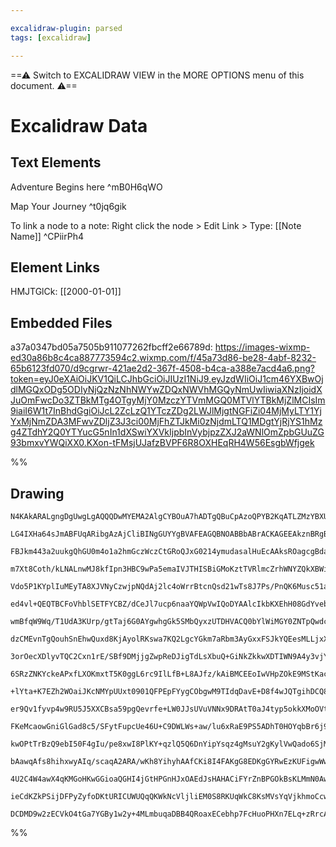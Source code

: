 ```yaml
---

excalidraw-plugin: parsed
tags: [excalidraw]

---
```

==⚠  Switch to EXCALIDRAW VIEW in the MORE OPTIONS menu of this document. ⚠==


# Excalidraw Data
## Text Elements
Adventure Begins here ^mB0H6qWO

Map Your Journey ^t0jq6gik

To link a node to a note:
Right click the node >
Edit Link >
Type: [[Note Name]] ^CPiirPh4

## Element Links
HMJTGlCk: [[2000-01-01]]

## Embedded Files
a37a0347bd05a7505b911077262fbcff2e66789d: https://images-wixmp-ed30a86b8c4ca887773594c2.wixmp.com/f/45a73d86-be28-4abf-8232-65b6123fd070/d9cgrwr-421ae2d2-367f-4508-b4ca-a388e7acd4a6.png?token=eyJ0eXAiOiJKV1QiLCJhbGciOiJIUzI1NiJ9.eyJzdWIiOiJ1cm46YXBwOjdlMGQxODg5ODIyNjQzNzNhNWYwZDQxNWVhMGQyNmUwIiwiaXNzIjoidXJuOmFwcDo3ZTBkMTg4OTgyMjY0MzczYTVmMGQ0MTVlYTBkMjZlMCIsIm9iaiI6W1t7InBhdGgiOiJcL2ZcLzQ1YTczZDg2LWJlMjgtNGFiZi04MjMyLTY1YjYxMjNmZDA3MFwvZDljZ3J3ci00MjFhZTJkMi0zNjdmLTQ1MDgtYjRjYS1hMzg4ZTdhY2Q0YTYucG5nIn1dXSwiYXVkIjpbInVybjpzZXJ2aWNlOmZpbGUuZG93bmxvYWQiXX0.KXon-tFMsjUJafzBVPF6R8OXHEqRH4W56EsgbWfjgek

%%
## Drawing
```compressed-json
N4KAkARALgngDgUwgLgAQQQDwMYEMA2AlgCYBOuA7hADTgQBuCpAzoQPYB2KqATLZMzYBXUtiRoIACyhQ4zZAHoFAc0JRJQgEYA6bGwC2CgF7N6hbEcK4OCtptbErHALRY8RMpWdx8Q1TdIEfARcZgRmBShcZQUebTiAdho6IIR9BA4oZm4AbXAwUDAi6HhxdEDsKI5lYOSiyEYWdi40AEYABgT+YsbWTgA5TjFuVoA2AGYEgFYATgn2qe7IQg5i

LG4IXHa64sJmABFUqARibgAzAjCliBINgGUYYgBVAFEAGQBNOABBbABrACKAGEEAkznBRgBHZwfHaQM6EfD4O6wWoSQQeOEQZhQUhsP4IADqJHU3D4+QEuPxCBRMDR6Axt2ueL8kg44WybWubDguGwahgI3a7Wu1hqZRFFIgmG4zlaPAAHNpFlLBWhnONJvEACw8VoK6bXHF4glAtj4NikDYAYlaMwSrWwPCxmj5f2ULNWZotVok1s0PDOPE0mix

FBJkm443a2uukgQhGU0m4o1a2hmGczWczCtGRoQJxG0214ymudasalHuEcAAksROagcgBda5ncjpevcDhCJHM4SrdnMRuFeolRBRikAX2umgHxBewXSmUbeXqBQpxVgE4kx0wUDhu1OEn0ACF2gAJKGEgDyEE3M83o7HtwkhOIynagKeAAUbwCXj+AAtAEAU0H9sFGN4pkPSBtzKTZSDxKgHwpVspSEOBiFwY5j1QVoHXtVp5W1BIZnaGZriIDg/

m7Xt8Coth/kLNALnwMJ8kfIpn3HBC9wPa5emaIVJTHISBiGMoKztTVRlmcZrhWNYZQkXBWixPZDmCXDzkuBBFLwiAz0va87zbRFkVRBDGVOI0qQJYliFJNByTHY1qVpelsXNJkpRZJMh0bVpuV5flYBE0VqnpUTihU1BnAVKZtBLDN2nGHhZh4BIEnGSsxzVeLxn1bQEl1fVDSldzTXNS0bTtB0nRdN1qyEL0at9dBcWsZheUCTIwwjMkCO0A0Zg

Vdo5P1KYplIuMEyTA8XJVNyCzwjpNQdAj2lc4oWrrBtcnQsd21wTs8J7Ps/PnQK6Musc51ahclwyLJDuuTDsJ0tpCM2nhSMzKiVlotALoYqULWYvC2KuKUzk4KA7kIIwyh4GL4XhgAxU7EQK4KpX4jZvmIRhMhEBBUFPBB/GYVB40CLFyAoAAVLBFvQImSagMmKaplYabppBrn474iGUFp0DETImCxRooHMAgRcTcWjJIYhamuPRMlwFYmC7CQHm

ed4vl+QEQTBCFoVhblSETFYCBZ/dCeJl7ucp6naaYQWpVwIQoDYAAlcIkbKXEhH08GdYvebkzaeIpk47oePgjYKiqcUZaYPpxYVPGxMz5pBg4YY2m1GYeFGbVEtTRTVnWVTnUUg4jhY1BofDl9DIvABZAApJmAHF8CBWjzKRTzrJ82zKvsolBpcuyTRpKyNhshnhACjkRhCvkBQi72oola44o1OJK4SA0yx4cYZimcZRko1VZVR7U45LYjRgSUYY

wmBfqW9Wq/T1UdA3KUrp/gtTaj6G0AYgwhgGk5SMbQyxzUTDHVACQ0bYlWiMGY0ZNTpQwdcPa9ZVxHWKCdM6t0wZjk9MQG6aBnxwVKJOeoXFigPVWIuNIL1VxPk3EwncnVWawRuIZKA7QABWkJRiqFog+JYG51zLEMu+T834/wAWAqBcCkFoIiOTqpJCbAULrinGhd6WEcItwIkAkiZEKKAxohsHIORUbCmcO0VoHjWjNmbFiCGBIoZ6QTvkJOzD

dzCMEvnTgQouhSnEhwQuxd8KjAyolRKswa7KQ2LgcYGkm7aRbm3AyGxxFSJkYQEesMLLjxXpPLEVVZ4ILJL/AktT0T1P7Kyeh+Ft5hVxsKSK6c0CYLimmKYCQ9SzAVDnVMWU7QKmuAVOUMwX4ZTfmMT+38FLT0Xv/DqEBbREUarOZqtD9nQMDMGUM1xwzNLQAqGYI0yJl3STMj+doUELW4FMTBYRrHX2IlfbU20iEsn2qQtsHYEB61QKDLpg5N4g

3orOecXDlyvTQC2Cxn1rE/SBf9DMjjgZwpReDJigTdLsXbuQ+GiNkZkkwXDTIWN9A4y3vjYREgu64DgKgD4whSAAB0OA90FeyQUzJKAOzZhAHlfKBUiFQGKkQEqsTC1FsrSWxwrRRNIHLdwisxYbDZcQNWXsxyayiDrUgsKIDdz7oPYeWJLS2w4PbLl6B5X8sFcq8VCBJXe19gHIODK0ChxpZAaiCAo6oLZmmDKITuL43CegXARiqB6qztwSuWaC

6SRzZNKYckeAPxfLXOKmxtT5K0ggL6rc9IlLfB+L8AJfz/kAiBMCEEoIwVHpZOkE9MStKac5XgI72kMk6VdbpSLelSh5DvcKbRBn72GagUZUZxgjQWDfUiwpWjFvtEsp+H8dR6gviOi5gDjkgPumc+c170D+iuXA25c9UDbrvttaMxFb5jBml8tBM10wGgvgqK+N875luKP8vCeor4OgwRWMFNYSFvVhtC2F8KZ2IuHNwRhvEyTTlRY9dFPCMNjg

+lYta+K7EZh2WOaiJKcNMYpUUxt0901QFPEpFYygCObgwM9TIdqDavE+D8f4wJQTgihDCQ8EBlC8u4IsoTcNsBCEbB47QCwKyzLmKMUakziIkalBkYgvHVj8cE+uYT3DROd17gPIeVS7PKbgKphREANNadlO0XTEGXk5V+SChUpEDRmaY6EKAZp9BspkCcH8bAVhs1Y7BqI+rvgZvjLgc6ZKxwWey8hXLhl03ISxHAFLK5cibjXOuNGRR2ibjIUU

er9Qv1fyvp4w9RU5J5XXCBsa59pgQevrfe+LW0JJsUVuVNNx9DRAtT0aJ4typ5okkXMoOVtQV0M4x3YFacl9qlJpZuQTqVNvQAqAA0m8C8xAZgSK7liBEY9l4SEkHyDQ9MR2OTHbnDLi9J3eWHTOje+GuQLtCrvFdmCxTRSPrKUYX90y6imPKDH5FPEwcgMs7Usw0c/rIhtNK2Ur3tRtMKan2xTngPOZT3c5AOA9XTS9eBY6v5POjKs4injozCjz

FKeMcaowGniGlGad8c5/SFytFupcUe46U+C9DWLWs+aw/lu6xRaE9PS5ADhT0HOYqbBr6j9abFEXow4iOTjkU66jexi7MM3JRC5o2CAiBrPVFe4iGFZXJhbFygkTQxAFi4GmAsTQMw+fZXLoGTQ2AzhBgQCj8+Mwp5uXcGUdrYBAdFFaNNoobCwmCOgJE+Jq2yR6g24kgtLltrpNvqWrJdc02jBredqlrujwbCBD+QghBSA/kkNW/tIPV5/Y/TtS

kwOPtTrBzQ9ebI50F4gIu/pe8xwI8PlKY+qzlQ5Q6DnYipYsqz4gMsuY2gKylVwQado6SjMU6gTehqd72EPsek+w5MDrkc6IK8AQbaAVydD7oYJFQZRAbxqrry5rTaiIEZSTAQaoaYRq5m5QqnQB5UIIp0JzoG4QBG7kY1bq44o0ZFi2J/QvLK7MbOI5CDDHCoD9DYG+L+LO496Ro+Z0rByMptiYzYz4C4xCyeoQCAC8G4ALM7TMbAqAzGqAuAcK

bAawqAfs8hihxwyAIq/scaqA2ARA/wKh8YihyhAAfCKi8I4FAKgG8EDKgGYRwEzKUFigwWwEwSwekGwVKszKIdIbIbYQoRwEoeTKoQEa4QgJoRwNoQtLofoX8IYeTIEaYeYZYdYbYfYY4YgM4YweTO4QgJ4ZyvuEasrMEGcAJFXvqvLPgEUaUjyFiFatrOyLatrtQsUK6v4B6o7BIJIb4XIaEcoSEeoeEVoToXoeYHEeoAkUEXYckWoKkTRNMQ4U

4U2C4W4awX4qKMGoHKwGGioaQGHI4jGtHPGnHJxOAEdJsHAHACiFYrZnBPGOkBsKLMmN0AwIQAgBQKeN/pAgAs+inn8WcDsBAJpkhC9LWMcPoCiHsozs+kAicvkECSIH1FAGCWkJ8fTo+tCX/q+jcvCcCUiSifoBjDUgvqDr5MUHiaCeCZCdSP9kATtAiSCaJlSTPJPtOuSYiZSWkP7Cvj0oDgyfieCTeDDsuvhHAZABSUyWkBjAIWykIRyuyYyc

ieCdKZkPSijDFPyZyfoDKtURICUWUQqQKWkNcVljliEM0S8RKUqWkC8KsMVsYqVjkhmoCcwNgHiEiAABopgzIjSTAlgfzjTbR8munun4CwhoCzAJDJRGa5izDbSKjygvFGBsAGC3ENAEBhwjAnEl6WkcmSn6DcmPQ9IQC0KAkegkBqm4HwnlnEBPo8SnjmiGTWhAgzAtktkYwYxYiBzKC9jpo2gvD7ADkDkdn3g5m4l5kIwzxClyycCNjpZe6BBm

DCDMD9w2zECVkO4tGa7YGBy1w2y+4MLmbuqaDBB4QRoaxECebhp7FcHuoPHXn7ELq+zRrcARozYb6aASIICVDMB3DupwBdxBG2m4AnkcbUrgBcQ+b+4jhmJThAA=
```
%%